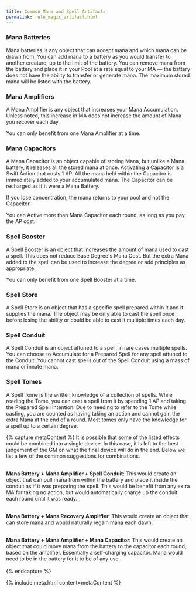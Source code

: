 ```yaml
---
title: Common Mana and Spell Artifacts
permalink: rule_magic_artifact.html
---
```


### Mana Batteries
Mana batteries is any object that can accept mana and which mana can be drawn from. You can add mana to a battery as you would transfer to another creature, up to the limit of the battery. You can remove mana from the battery and place it in your Pool at a rate equal to your MA — the battery does not have the ability to transfer or generate mana. The maximum stored mana will be listed with the battery.

### Mana Amplifiers
A Mana Amplifier is any object that increases your Mana Accumulation. Unless noted, this increase in MA does not increase the amount of Mana you recover each day.

You can only benefit from one Mana Amplifier at a time.

### Mana Capacitors
A Mana Capacitor is an object capable of storing Mana, but unlike a Mana battery, it releases all the stored mana at once. Activating a Capacitor is a Swift Action that costs 1 AP. All the mana held within the Capacitor is immediately added to your accumulated mana. The Capacitor can be recharged as if it were a Mana Battery.

If you lose concentration, the mana returns to your pool and not the Capacitor.

You can Active more than Mana Capacitor each round, as long as you pay the AP cost.

### Spell Booster
A Spell Booster is an object that increases the amount of mana used to cast a spell. This does not reduce Base Degree's Mana Cost. But the extra Mana added to the spell can be used to increase the degree or add principles as appropriate.

You can only benefit from one Spell Booster at a time.

### Spell Store
A Spell Store is an object that has a specific spell prepared within it and it supplies the mana. The object may be only able to cast the spell once before losing the ability or could be able to cast it multiple times each day. 

### Spell Conduit
A Spell Conduit is an object attuned to a spell, in rare cases multiple spells. You can choose to Accumulate for a Prepared Spell for any spell attuned to the Conduit. You cannot cast spells out of the Spell Conduit using a mass of mana or innate mana.

### Spell Tomes
A Spell Tome is the written knowledge of a collection of spells. While reading the Tome, you can cast a spell from it by spending 1 AP and taking the Prepared Spell Intention. Due to needing to refer to the Tome while casting, you are counted as having taking an action and cannot gain the extra Mana at the end of a round. Most tomes only have the knowledge for a spell up to a certain degree.

{% capture metaContent %}
It is possible that some of the listed effects could be combined into a single device. In this case, it is left to the best judgement of the GM on what the final device will do in the end. Below we list a few of the common suggestions for combinations. <br/><br/>

**Mana Battery + Mana Amplifier + Spell Conduit**: This would create an object that can pull mana from within the battery and place it inside the conduit as if it was preparing the spell. This would be benefit from any extra MA for taking no action, but would automatically charge up the conduit each round until it was ready. <br/><br/>

**Mana Battery + Mana Recovery Amplifier**: This would create an object that can store mana and would naturally regain mana each dawn. <br/><br/>

**Mana Battery + Mana Amplifier + Mana Capacitor**: This would create an object that could move mana from the battery to the capacitor each round, based on the amplifier. Essentially a self-charging capacitor. Mana would need to be in the battery for it to be of any use. <br/><br/>
{% endcapture %}

{% include meta.html content=metaContent %}

